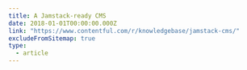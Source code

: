 ```yaml
---
title: A Jamstack-ready CMS
date: 2018-01-01T00:00:00.000Z
link: "https://www.contentful.com/r/knowledgebase/jamstack-cms/"
excludeFromSitemap: true
type:
  - article
---
```

